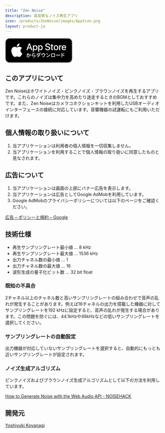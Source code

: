 ```yaml
---
title: "Zen Noise"
description: 高音質なノイズ再生アプリ
icon: /products/ZenNoise/images/AppIcon.png
layout: product-ja
---
```


[![AppStoreからダウンロード](/images/appstore_jp.svg)](https://apps.apple.com/jp/app/zen-noise/id1566647727)

## このアプリについて

Zen Noiseはホワイトノイズ・ピンクノイズ・ブラウンノイズを再生するアプリです。これらのノイズは集中力を高めたり迷走するときのBGMとしておすすめです。また、Zen Noiseはカメラコネクションキットを利用したUSBオーディオインターフェースの接続に対応しています。音響機器の試運転にもご利用いただけます。

## 個人情報の取り扱いについて

1. 当アプリケーションは利用者の個人情報を一切収集しません。
2. 当アプリケーションを利用することで個人情報の取り扱いに同意したものと見なされます。

## 広告について

1. 当アプリケーションは画面の上部にバナー広告を表示します。
2. 当アプリケーションは広告としてGoogle AdMobを利用しています。
3. Google AdMobのプライバシーポリシーについては以下のページをご確認ください。

[広告 – ポリシーと規約 – Google](https://policies.google.com/technologies/ads?hl=ja)

## 技術仕様

- 再生サンプリングレート最小値 ... 8 kHz
- 再生サンプリングレート最大値 ... 1536 kHz
- 出力チャネル数の最小値 ... 1
- 出力チャネル数の最大値 ... 16
- 波形生成の量子化ビット数 ... 32 bit float

### 既知の不具合

2チャネル以上のチャネル数と高いサンプリングレートの組み合わせで音声の乱れが発生することがあります。例えば16チャネルの出力を搭載した機器に対してサンプリングレートを192 kHzに設定すると、音声の乱れが発生する場合があります。この問題を防ぐには、44.1kHzや48kHzなどの低いサンプリングレートを選択してください。

### サンプリングレートの自動設定

出力機器が対応していないサンプリングレートを選択すると、自動的にもっとも近いサンプリングレートが設定されます。

### ノイズ生成アルゴリズム

ピンクノイズおよびブラウンノイズ生成アルゴリズムとして以下の方法を利用しています。

[How to Generate Noise with the Web Audio API - NOISEHACK](https://noisehack.com/generate-noise-web-audio-api/)

## 開発元

[Yoshiyuki Koyanagi](https://moutend.github.io/)
